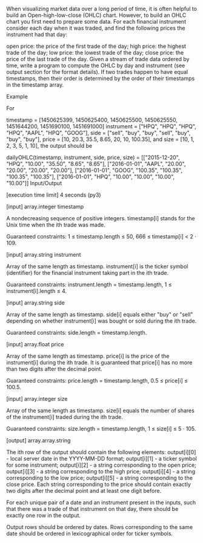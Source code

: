 When visualizing market data over a long period of time, it is often helpful to build an Open-high-low-close (OHLC) chart. However, to build an OHLC chart you first need to prepare some data. For each financial instrument consider each day when it was traded, and find the following prices the instrument had that day:

open price: the price of the first trade of the day;
high price: the highest trade of the day;
low price: the lowest trade of the day;
close price: the price of the last trade of the day.
Given a stream of trade data ordered by time, write a program to compute the OHLC by day and instrument (see output section for the format details).
If two trades happen to have equal timestamps, then their order is determined by the order of their timestamps in the timestamp array.

Example

For

timestamp = [1450625399, 1450625400, 1450625500, 
             1450625550, 1451644200, 1451690100, 1451691000]
instrument = ["HPQ", "HPQ", "HPQ", "HPQ", "AAPL", "HPQ", "GOOG"],
side = ["sell", "buy", "buy", "sell", "buy", "buy", "buy"],
price = [10, 20.3, 35.5, 8.65, 20, 10, 100.35], and
size = [10, 1, 2, 3, 5, 1, 10], the output should be

dailyOHLC(timestamp, instrument, side, price, size) = 
[["2015-12-20", "HPQ", "10.00", "35.50", "8.65", "8.65"],
 ["2016-01-01", "AAPL", "20.00", "20.00", "20.00", "20.00"],
 ["2016-01-01", "GOOG", "100.35", "100.35", "100.35", "100.35"],
 ["2016-01-01", "HPQ", "10.00", "10.00", "10.00", "10.00"]]
Input/Output

[execution time limit] 4 seconds (py3)

[input] array.integer timestamp

A nondecreasing sequence of positive integers. timestamp[i] stands for the Unix time when the ith trade was made.

Guaranteed constraints:
1 ≤ timestamp.length ≤ 50,
666 ≤ timestamp[i] < 2 · 109.

[input] array.string instrument

Array of the same length as timestamp. instrument[i] is the ticker symbol (identifier) for the financial instrument taking part in the ith trade.

Guaranteed constraints:
instrument.length = timestamp.length,
1 ≤ instrument[i].length ≤ 4.

[input] array.string side

Array of the same length as timestamp. side[i] equals either "buy" or "sell" depending on whether instrument[i] was bought or sold during the ith trade.

Guaranteed constraints:
side.length = timestamp.length.

[input] array.float price

Array of the same length as timestamp. price[i] is the price of the instrument[i] during the ith trade. It is guaranteed that price[i] has no more than two digits after the decimal point.

Guaranteed constraints:
price.length = timestamp.length,
0.5 ≤ price[i] ≤ 100.5.

[input] array.integer size

Array of the same length as timestamp. size[i] equals the number of shares of the instrument[i] traded during the ith trade.

Guaranteed constraints:
size.length = timestamp.length,
1 ≤ size[i] ≤ 5 · 105.

[output] array.array.string

The ith row of the output should contain the following elements:
output[i][0] - local server date in the YYYY-MM-DD format;
output[i][1] - a ticker symbol for some instrument;
output[i][2] - a string corresponding to the open price;
output[i][3] - a string corresponding to the high price;
output[i][4] - a string corresponding to the low price;
output[i][5] - a string corresponding to the close price.
Each string corresponding to the price should contain exactly two digits after the decimal point and at least one digit before.

For each unique pair of a date and an instrument present in the inputs, such that there was a trade of that instrument on that day, there should be exactly one row in the output.

Output rows should be ordered by dates. Rows corresponding to the same date should be ordered in lexicographical order for ticker symbols.

